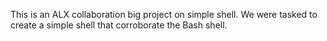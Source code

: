 This is an ALX collaboration big project on simple shell. We were tasked to create a simple shell that corroborate the Bash shell.
